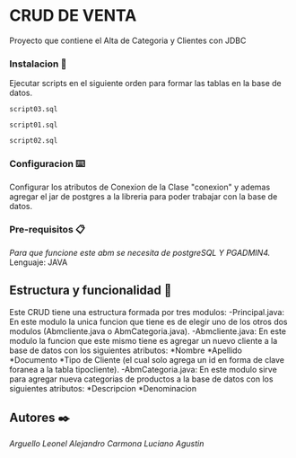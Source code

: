 # CRUD DE VENTA

Proyecto que contiene el Alta de Categoria y Clientes con JDBC


### Instalacion 🔩
Ejecutar scripts en el siguiente orden para formar las tablas en la base de datos.

```
script03.sql
```

```
script01.sql
```

```
script02.sql
```

### Configuracion ⌨️

Configurar los atributos de Conexion de la Clase  "conexion" y ademas agregar el jar de postgres a la libreria para poder trabajar con la base de datos.

### Pre-requisitos 📋

_Para que funcione este abm se necesita de postgreSQL Y PGADMIN4._
Lenguaje: JAVA

## Estructura y funcionalidad 🚀

Este CRUD tiene una estructura formada por tres modulos:
-Principal.java: 
En este modulo la unica funcion que tiene es de elegir uno de los otros dos modulos (Abmcliente.java o AbmCategoria.java).
-Abmcliente.java:
En este modulo la funcion que este mismo tiene es agregar un nuevo cliente a la base de datos con los siguientes atributos:
*Nombre
*Apellido
*Documento
*Tipo de Cliente (el cual solo agrega un id en forma de clave foranea a la tabla tipocliente).
-AbmCategoria.java: 
En este modulo sirve para agregar nueva categorias de productos a la base de datos con los siguientes atributos:
*Descripcion
*Denominacion

## Autores ✒️
_Arguello Leonel Alejandro_
_Carmona Luciano Agustin_ 

